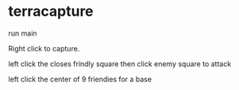 # terracapture

<p>run main</p>

<p>Right click to capture. </p>
<p>left click the closes frindly square then click enemy square to attack </p>
<p>left click the center of 9 friendies for a base </p>
